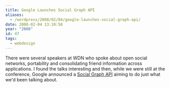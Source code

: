 ```yaml
---
title: Google Launches Social Graph API
aliases:
  - /wordpress/2008/02/04/google-launches-social-graph-api/
date: 2008-02-04 13:10:58
year: "2008"
id: 47
tags:
  - webdesign
---
```


There were several speakers at WDN who spoke about open social networks, portability and consolidating friend information across applications.  I found the talks interesting and then, while we were still at the conference, Google announced a [Social Graph API](http://code.google.com/apis/socialgraph/) aiming to do just what we'd been talking about.
